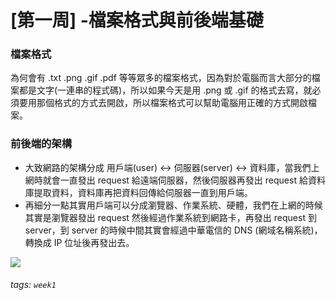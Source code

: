 # [第一周] -檔案格式與前後端基礎

### 檔案格式
為何會有 .txt .png .gif .pdf 等等眾多的檔案格式，因為對於電腦而言大部分的檔案都是文字(一連串的程式碼)，所以如果今天是用 .png 或 .gif 的格式去寫，就必須要用那個格式的方式去開啟，所以檔案格式可以幫助電腦用正確的方式開啟檔案。

### 前後端的架構
- 大致網路的架構分成 用戶端(user) <-> 伺服器(server) <-> 資料庫，當我們上網時就會一直發出 request 給遠端伺服器，然後伺服器再發出 request 給資料庫提取資料，資料庫再把資料回傳給伺服器一直到用戶端。
- 再細分一點其實用戶端可以分成瀏覽器、作業系統、硬體，我們在上網的時候其實是瀏覽器發出 request 然後經過作業系統到網路卡，再發出 request 到 server，到 server 的時候中間其實會經過中華電信的 DNS (網域名稱系統)，轉換成 IP 位址後再發出去。

![](https://i.imgur.com/nB0oE82.png)

###### tags: `week1`

